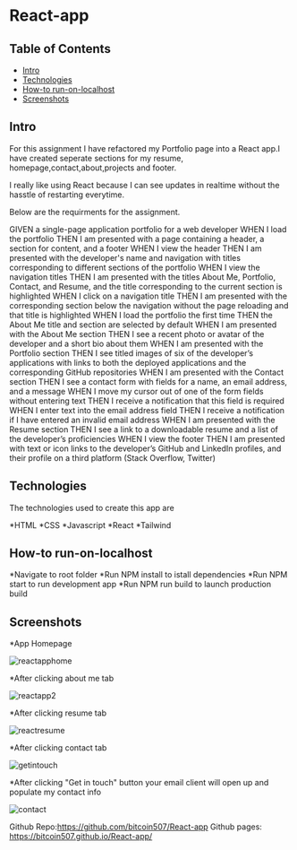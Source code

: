 # React-app

## Table of Contents

* [Intro](#intro)
* [Technologies](#technologies)
* [How-to run-on-localhost](#how-to-run-on-local-host)
* [Screenshots](#screenshots)

## Intro

For this assignment I have refactored my Portfolio page into a React app.I have created seperate sections for my resume, homepage,contact,about,projects and footer.

I really like using React because I can see updates in realtime without the hasstle of restarting everytime.

Below are the requirments for the assignment. 

GIVEN a single-page application portfolio for a web developer
WHEN I load the portfolio
THEN I am presented with a page containing a header, a section for content, and a footer
WHEN I view the header
THEN I am presented with the developer's name and navigation with titles corresponding to different sections of the portfolio
WHEN I view the navigation titles
THEN I am presented with the titles About Me, Portfolio, Contact, and Resume, and the title corresponding to the current section is highlighted
WHEN I click on a navigation title
THEN I am presented with the corresponding section below the navigation without the page reloading and that title is highlighted
WHEN I load the portfolio the first time
THEN the About Me title and section are selected by default
WHEN I am presented with the About Me section
THEN I see a recent photo or avatar of the developer and a short bio about them
WHEN I am presented with the Portfolio section
THEN I see titled images of six of the developer’s applications with links to both the deployed applications and the corresponding GitHub repositories
WHEN I am presented with the Contact section
THEN I see a contact form with fields for a name, an email address, and a message
WHEN I move my cursor out of one of the form fields without entering text
THEN I receive a notification that this field is required
WHEN I enter text into the email address field
THEN I receive a notification if I have entered an invalid email address
WHEN I am presented with the Resume section
THEN I see a link to a downloadable resume and a list of the developer’s proficiencies
WHEN I view the footer
THEN I am presented with text or icon links to the developer’s GitHub and LinkedIn profiles, and their profile on a third platform (Stack Overflow, Twitter)

## Technologies
The technologies used to create this app are

*HTML
*CSS
*Javascript
*React
*Tailwind


## How-to run-on-localhost

*Navigate to root folder
*Run NPM install to istall dependencies
*Run NPM start to run development app
*Run NPM run build to launch production build

## Screenshots

*App Homepage

![reactapphome](https://user-images.githubusercontent.com/39675578/184532450-4c7aeb16-4c8a-4a4b-9487-530032fa827f.png)

*After clicking about me tab

![reactapp2](https://user-images.githubusercontent.com/39675578/184532487-eea08e2a-b6d6-4a3b-b825-962fd4aee146.png)


*After clicking resume tab

![reactresume](https://user-images.githubusercontent.com/39675578/184532521-90380377-2ff2-4daf-ae26-d965f8dd4a9d.png)

*After clicking contact tab

![getintouch](https://user-images.githubusercontent.com/39675578/184532564-89775228-0f5e-4774-8a01-8f02f2eb9c92.png)

*After clicking "Get in touch" button your email client will open up and populate my contact info

![contact](https://user-images.githubusercontent.com/39675578/184532621-f8662892-87e7-416a-88eb-468ed00f0e99.png)



Github Repo:https://github.com/bitcoin507/React-app
Github pages: https://bitcoin507.github.io/React-app/

